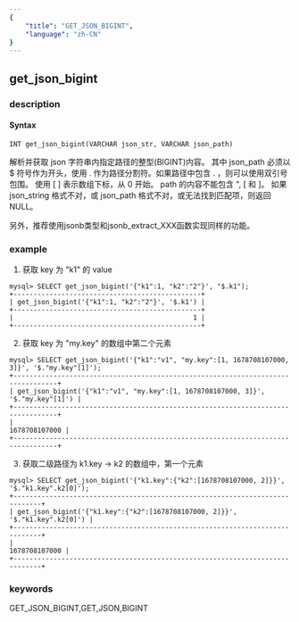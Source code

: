 ```yaml
---
{
    "title": "GET_JSON_BIGINT",
    "language": "zh-CN"
}
---
```


<!-- 
Licensed to the Apache Software Foundation (ASF) under one
or more contributor license agreements.  See the NOTICE file
distributed with this work for additional information
regarding copyright ownership.  The ASF licenses this file
to you under the Apache License, Version 2.0 (the
"License"); you may not use this file except in compliance
with the License.  You may obtain a copy of the License at

  http://www.apache.org/licenses/LICENSE-2.0

Unless required by applicable law or agreed to in writing,
software distributed under the License is distributed on an
"AS IS" BASIS, WITHOUT WARRANTIES OR CONDITIONS OF ANY
KIND, either express or implied.  See the License for the
specific language governing permissions and limitations
under the License.
-->

## get_json_bigint
### description
#### Syntax

`INT get_json_bigint(VARCHAR json_str, VARCHAR json_path)`


解析并获取 json 字符串内指定路径的整型(BIGINT)内容。
其中 json_path 必须以 $ 符号作为开头，使用 . 作为路径分割符。如果路径中包含 . ，则可以使用双引号包围。
使用 [ ] 表示数组下标，从 0 开始。
path 的内容不能包含 ", [ 和 ]。
如果 json_string 格式不对，或 json_path 格式不对，或无法找到匹配项，则返回 NULL。

另外，推荐使用jsonb类型和jsonb_extract_XXX函数实现同样的功能。

### example

1. 获取 key 为 "k1" 的 value

```
mysql> SELECT get_json_bigint('{"k1":1, "k2":"2"}', "$.k1");
+-----------------------------------------------+
| get_json_bigint('{"k1":1, "k2":"2"}', '$.k1') |
+-----------------------------------------------+
|                                             1 |
+-----------------------------------------------+
```

2. 获取 key 为 "my.key" 的数组中第二个元素

```
mysql> SELECT get_json_bigint('{"k1":"v1", "my.key":[1, 1678708107000, 3]}', '$."my.key"[1]');
+---------------------------------------------------------------------------------+
| get_json_bigint('{"k1":"v1", "my.key":[1, 1678708107000, 3]}', '$."my.key"[1]') |
+---------------------------------------------------------------------------------+
|                                                                   1678708107000 |
+---------------------------------------------------------------------------------+
```

3. 获取二级路径为 k1.key -> k2 的数组中，第一个元素
```
mysql> SELECT get_json_bigint('{"k1.key":{"k2":[1678708107000, 2]}}', '$."k1.key".k2[0]');
+-----------------------------------------------------------------------------+
| get_json_bigint('{"k1.key":{"k2":[1678708107000, 2]}}', '$."k1.key".k2[0]') |
+-----------------------------------------------------------------------------+
|                                                               1678708107000 |
+-----------------------------------------------------------------------------+
```
### keywords
GET_JSON_BIGINT,GET,JSON,BIGINT
